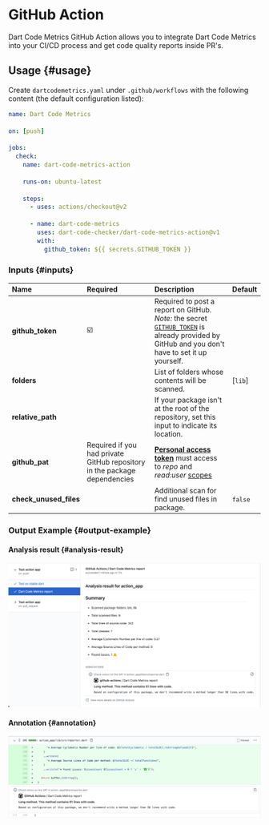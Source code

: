 # GitHub Action

Dart Code Metrics GitHub Action allows you to integrate Dart Code Metrics into your CI/CD process and get code quality reports inside PR's.

## Usage {#usage}

Create `dartcodemetrics.yaml` under `.github/workflows` with the following content (the default configuration listed):

```yml title="dartcodemetrics.yaml"
name: Dart Code Metrics

on: [push]

jobs:
  check:
    name: dart-code-metrics-action

    runs-on: ubuntu-latest

    steps:
      - uses: actions/checkout@v2

      - name: dart-code-metrics
        uses: dart-code-checker/dart-code-metrics-action@v1
        with:
          github_token: ${{ secrets.GITHUB_TOKEN }}
```

### Inputs {#inputs}

| Name                   | Required                                                                  | Description                                                                                                                                                                                                                                                                                                         | Default |
| :--------------------- | :------------------------------------------------------------------------ | :------------------------------------------------------------------------------------------------------------------------------------------------------------------------------------------------------------------------------------------------------------------------------------------------------------------ | :------ |
| **github_token**       | ☑️                                                                         | Required to post a report on GitHub. _Note:_ the secret [`GITHUB_TOKEN`](https://help.github.com/en/actions/automating-your-workflow-with-github-actions/authenticating-with-the-github_token) is already provided by GitHub and you don't have to set it up yourself.                                              |         |
| **folders**            |                                                                           | List of folders whose contents will be scanned.                                                                                                                                                                                                                                                                     | [`lib`] |
| **relative_path**      |                                                                           | If your package isn't at the root of the repository, set this input to indicate its location.                                                                                                                                                                                                                       |         |
| **github_pat**         | Required if you had private GitHub repository in the package dependencies | [**Personal access token**](https://docs.github.com/en/github/authenticating-to-github/keeping-your-account-and-data-secure/creating-a-personal-access-token) must access to _repo_ and _read:user_ [scopes](https://docs.github.com/en/developers/apps/building-oauth-apps/scopes-for-oauth-apps#available-scopes) |         |
| **check_unused_files** |                                                                           | Additional scan for find unused files in package.                                                                                                                                                                                                                                                                   | `false` |

### Output Example {#output-example}

#### Analysis result {#analysis-result}

![Analysis result example](../../static/img/action-analysis-result.png)

#### Annotation {#annotation}

![Annotation example](../../static/img/annotation.png)

